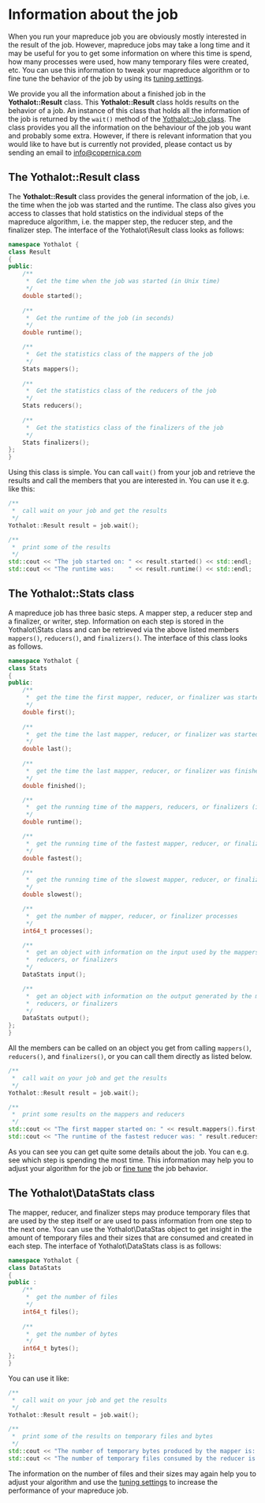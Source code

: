 # Information about the job

When you run your mapreduce job you are obviously mostly interested in the
result of the job. However, mapreduce jobs may take a long time and it may 
be useful for you to get some information on where this time is spend, how
many processes were used, how many temporary files were created, etc. You can
use this information to tweak your mapreduce algorithm or to fine tune the
behavior of the job by using its [tuning settings](Yothalot/tuning).

We provide you all the information about a finished job in the **Yothalot::Result** class. 
This **Yothalot::Result** class holds results on the behavior of a job.
An instance of this class that holds all the information of the job 
is returned by the `wait()` method of the [Yothalot::Job class](Yothalot/cpp-job "Yothalot::Job").
The class provides you all the information on the behaviour of the job you
want and probably some extra. However, if there is relevant information
that you would like to have but is currently not provided, please contact
us by sending an email to [info@copernica.com](mailto:info@copernica.com)


## The Yothalot::Result class

The **Yothalot::Result** class provides the general information of the job, i.e.
the time when the job was started and the runtime. The class also gives
you access to classes that hold statistics on the individual steps of the mapreduce
algorithm, i.e. the mapper step, the reducer step, and the finalizer step.
 The interface of the Yothalot\Result class looks as follows:

```cpp
namespace Yothalot {
class Result
{
public:
    /**
     *  Get the time when the job was started (in Unix time)
     */
    double started();
    
    /**
     *  Get the runtime of the job (in seconds)
     */
    double runtime();

    /**
     *  Get the statistics class of the mappers of the job
     */
    Stats mappers();
    
    /**
     *  Get the statistics class of the reducers of the job
     */
    Stats reducers();
    
    /**
     *  Get the statistics class of the finalizers of the job
     */
    Stats finalizers();
};
}
```
Using this class is simple. You can call `wait()` from your job and
retrieve the results and call the members that you are interested in.
You can use it e.g. like this:

```cpp
/**
 *  call wait on your job and get the results
 */
Yothalot::Result result = job.wait();

/**
 *  print some of the results
 */
std::cout << "The job started on: " << result.started() << std::endl;
std::cout << "The runtime was:    " << result.runtime() << std::endl;
```

## The Yothalot::Stats class

A mapreduce job has three basic steps. A mapper step, a reducer step and
a finalizer, or writer, step. Information on each step is stored in the 
Yothalot\Stats class and can be retrieved via the above listed members
`mappers()`, `reducers()`, and `finalizers()`. The interface of this class 
looks as follows.

```cpp
namespace Yothalot {
class Stats
{
public:
    /**
     *  get the time the first mapper, reducer, or finalizer was started (in Unix time)
     */
    double first();
    
    /**
     *  get the time the last mapper, reducer, or finalizer was started (in Unix time)
     */
    double last();
    
    /**
     *  get the time the last mapper, reducer, or finalizer was finished (in Unix time)
     */
    double finished();

    /**
     *  get the running time of the mappers, reducers, or finalizers (in seconds)
     */
    double runtime();

    /**
     *  get the running time of the fastest mapper, reducer, or finalizer (in seconds)
     */
    double fastest();

    /**
     *  get the running time of the slowest mapper, reducer, or finalizer (in seconds)
     */
    double slowest();

    /**
     *  get the number of mapper, reducer, or finalizer processes
     */
    int64_t processes();

    /**
     *  get an object with information on the input used by the mappers,
     *  reducers, or finalizers
     */
    DataStats input();

    /**
     *  get an object with information on the output generated by the mappers,
     *  reducers, or finalizers
     */
    DataStats output();
};
}
```
All the members can be called on an object you get from calling `mappers()`,
`reducers()`, and `finalizers()`, or you can call them directly as listed below.

```cpp
/**
 *  call wait on your job and get the results
 */
Yothalot::Result result = job.wait();

/**
 *  print some results on the mappers and reducers
 */
std::cout << "The first mapper started on: " << result.mappers().first() << std::endl;
std::cout << "The runtime of the fastest reducer was: " result.reducers().fastest() << std::endl;
```
As you can see you can get quite some details about the job. You can e.g. see
which step is spending the most time. This information may help you to adjust
your algorithm for the job or [fine tune](Yothalot/tuning) the 
job behavior.


## The Yothalot\DataStats class

The mapper, reducer, and finalizer steps may produce temporary files that are used
by the step itself or are used to pass information from one step to the next one.
You can use the Yothalot\DataStas object to get insight in the amount of 
temporary files and their sizes that are consumed and created in each step. 
The interface of Yothalot\DataStats class is as follows:
```cpp
namespace Yothalot {
class DataStats
{
public :
    /**
     *  get the number of files
     */
    int64_t files();
    
    /**
     *  get the number of bytes
     */
    int64_t bytes();
};
}
```
You can use it like:
```cpp
/**
 *  call wait on your job and get the results
 */
Yothalot::Result result = job.wait();

/**
 *  print some of the results on temporary files and bytes
 */
std::cout << "The number of temporary bytes produced by the mapper is:  " << result.mappers().output().bytes() << std::endl;
std::cout << "The number of temporary files consumed by the reducer is: " << result.reducers().input().files()." << std::endl;
```
The information on the number of files and their sizes may again help you 
to adjust your algorithm and use the [tuning settings](Yothalot/tuning)
to increase the performance of your mapreduce job.
